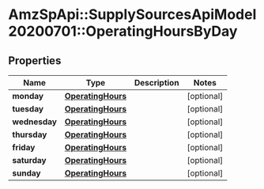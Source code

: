 # AmzSpApi::SupplySourcesApiModel20200701::OperatingHoursByDay

## Properties
Name | Type | Description | Notes
------------ | ------------- | ------------- | -------------
**monday** | [**OperatingHours**](OperatingHours.md) |  | [optional] 
**tuesday** | [**OperatingHours**](OperatingHours.md) |  | [optional] 
**wednesday** | [**OperatingHours**](OperatingHours.md) |  | [optional] 
**thursday** | [**OperatingHours**](OperatingHours.md) |  | [optional] 
**friday** | [**OperatingHours**](OperatingHours.md) |  | [optional] 
**saturday** | [**OperatingHours**](OperatingHours.md) |  | [optional] 
**sunday** | [**OperatingHours**](OperatingHours.md) |  | [optional] 

